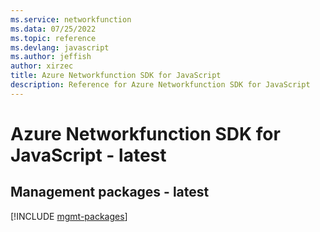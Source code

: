 ```yaml
---
ms.service: networkfunction
ms.data: 07/25/2022
ms.topic: reference
ms.devlang: javascript
ms.author: jeffish
author: xirzec
title: Azure Networkfunction SDK for JavaScript
description: Reference for Azure Networkfunction SDK for JavaScript
---
```

# Azure Networkfunction SDK for JavaScript - latest

## Management packages - latest
[!INCLUDE [mgmt-packages](networkfunction-mgmt-index.md)]